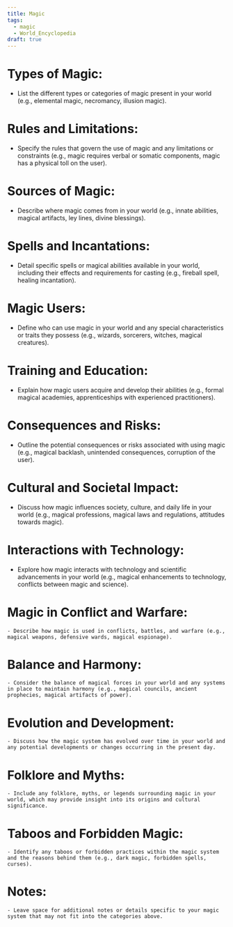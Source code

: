 ```yaml
---
title: Magic
tags:
  - magic
  - World_Encyclopedia
draft: true
---
```

#  **Types of Magic**:
   - List the different types or categories of magic present in your world (e.g., elemental magic, necromancy, illusion magic).

# **Rules and Limitations**:
   - Specify the rules that govern the use of magic and any limitations or constraints (e.g., magic requires verbal or somatic components, magic has a physical toll on the user).

# **Sources of Magic**:
   - Describe where magic comes from in your world (e.g., innate abilities, magical artifacts, ley lines, divine blessings).

# **Spells and Incantations**:
   - Detail specific spells or magical abilities available in your world, including their effects and requirements for casting (e.g., fireball spell, healing incantation).

# **Magic Users**:
   - Define who can use magic in your world and any special characteristics or traits they possess (e.g., wizards, sorcerers, witches, magical creatures).

# **Training and Education**:
   - Explain how magic users acquire and develop their abilities (e.g., formal magical academies, apprenticeships with experienced practitioners).

# **Consequences and Risks**:
   - Outline the potential consequences or risks associated with using magic (e.g., magical backlash, unintended consequences, corruption of the user).

# **Cultural and Societal Impact**:
   - Discuss how magic influences society, culture, and daily life in your world (e.g., magical professions, magical laws and regulations, attitudes towards magic).

# **Interactions with Technology**:
   - Explore how magic interacts with technology and scientific advancements in your world (e.g., magical enhancements to technology, conflicts between magic and science).

# **Magic in Conflict and Warfare**:
    - Describe how magic is used in conflicts, battles, and warfare (e.g., magical weapons, defensive wards, magical espionage).

# **Balance and Harmony**:
    - Consider the balance of magical forces in your world and any systems in place to maintain harmony (e.g., magical councils, ancient prophecies, magical artifacts of power).

# **Evolution and Development**:
    - Discuss how the magic system has evolved over time in your world and any potential developments or changes occurring in the present day.

# **Folklore and Myths**:
    - Include any folklore, myths, or legends surrounding magic in your world, which may provide insight into its origins and cultural significance.

# **Taboos and Forbidden Magic**:
    - Identify any taboos or forbidden practices within the magic system and the reasons behind them (e.g., dark magic, forbidden spells, curses).

# **Notes**:
    - Leave space for additional notes or details specific to your magic system that may not fit into the categories above.